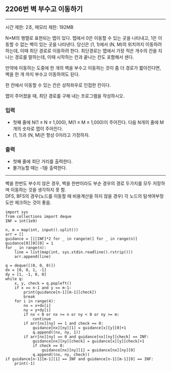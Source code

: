 ## 2206번 벽 부수고 이동하기

---

시간 제한: 2초, 메모리 제한: 192MB

N×M의 행렬로 표현되는 맵이 있다. 맵에서 0은 이동할 수 있는 곳을 나타내고, 1은 이동할 수 없는 벽이 있는 곳을 나타낸다. 당신은 (1, 1)에서 (N, M)의 위치까지 이동하려 하는데, 이때 최단 경로로 이동하려 한다. 최단경로는 맵에서 가장 적은 개수의 칸을 지나는 경로를 말하는데, 이때 시작하는 칸과 끝나는 칸도 포함해서 센다.

만약에 이동하는 도중에 한 개의 벽을 부수고 이동하는 것이 좀 더 경로가 짧아진다면, 벽을 한 개 까지 부수고 이동하여도 된다.

한 칸에서 이동할 수 있는 칸은 상하좌우로 인접한 칸이다.

맵이 주어졌을 때, 최단 경로를 구해 내는 프로그램을 작성하시오.

### 입력

- 첫째 줄에 N(1 ≤ N ≤ 1,000), M(1 ≤ M ≤ 1,000)이 주어진다. 다음 N개의 줄에 M개의 숫자로 맵이 주어진다. 
- (1, 1)과 (N, M)은 항상 0이라고 가정하자.

### 출력

- 첫째 줄에 최단 거리를 출력한다. 
- 불가능할 때는 -1을 출력한다.

---
벽을 한번도 부수지 않은 경우, 벽을 한번이라도 부순 경우의 경로 두가지를 모두 저장하며 이동하는 것을 생각하지 못 함.  
DFS, BFS의 경우(노드를 이동할 때 비용계산을 하지 않을 경우) 각 노드의 탐색여부정도만 체크하는 것이 좋음.

~~~
import sys
from collections import deque
INF = int(1e9)

n, m = map(int, input().split())
arr = []
guidance = [[[INF]*2 for _ in range(m)] for _ in range(n)]
guidance[0][0][0] = 1
for _ in range(n):
    line = list(map(int, sys.stdin.readline().rstrip()))
    arr.append(line)

q = deque([(0, 0, 0)])
dx = [0, 0, 1, -1]
dy = [1, -1, 0, 0]
while q:
    x, y, check = q.popleft()
    if x == n-1 and y == m-1:
        print(guidance[n-1][m-1][check])
        break
    for i in range(4):
        nx = x+dx[i]
        ny = y+dy[i]
        if nx < 0 or nx >= n or ny < 0 or ny >= m:
            continue
        if arr[nx][ny] == 1 and check == 0:
            guidance[nx][ny][1] = guidance[x][y][0]+1
            q.append((nx, ny, 1))
        if arr[nx][ny] == 0 and guidance[nx][ny][check] == INF:
            guidance[nx][ny][check] = guidance[x][y][check]+1
            if check == 0:
                guidance[nx][ny][1] = guidance[nx][ny][0]
            q.append((nx, ny, check))
if guidance[n-1][m-1][1] == INF and guidance[n-1][m-1][0] == INF:
    print(-1)

~~~